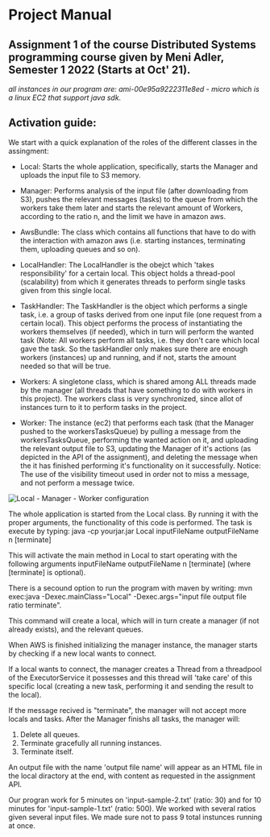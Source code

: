 # Project Manual 

## Assignment 1 of the course Distributed Systems programming course given by Meni Adler, Semester 1 2022 (Starts at Oct' 21).

*all instances in our program are: ami-00e95a9222311e8ed  - micro
which is a linux EC2 that support java sdk.*

## Activation guide:

We start with a quick explanation of the roles of the different classes in the assingment:
  - Local: Starts the whole application, specifically, starts the Manager and uploads the input file to S3 memory.
  - Manager: Performs analysis of the input file (after downloading from S3), pushes the relevant messages (tasks) to the queue from which the workers take them later and starts the relevant amount of Workers, according to the ratio n, and the limit we have in amazon aws.
  - AwsBundle: The class which contains all functions that have to do with the interaction with amazon aws (i.e. starting instances, terminating them, uploading queues and so on). 
  - LocalHandler: The LocalHandler is the obejct which 'takes responsibility' for a certain local. This object holds a thread-pool (scalability) from which it generates threads to perform single tasks given from this single local.
  - TaskHandler: The TaskHandler is the object which performs a single task, i.e. a group of tasks derived from one input file (one request from a certain local). This object performs the process of instantiating the workers themselves (if needed), which in turn will perform the wanted task (Note: All workers perform all tasks, i.e. they don't care which local gave the task. So the taskHandler only makes sure there are enough workers (instances) up and running, and if not, starts the amount needed so that will be true.
  - Workers: A singletone class, which is shared among ALL threads made by the manager (all threads that have something to do with workers in this project).
            The workers class is very synchronized, since allot of instances turn to it to perform tasks in the project.
            
  - Worker: The instance (ec2) that performs each task (that the Manager pushed to the workersTasksQueue) by pulling a message from the workersTasksQueue, performing the wanted action on it, and uploading the relevant output file to S3, updating the Manager of it's actions (as depicted in the API of the assignment), and deleting the message when the it has finished performing it's functionality on it successfully.
Notice: The use of the visibility timeout used in order not to miss a message, and not perform a message twice.


![Local - Manager - Worker configuration](https://user-images.githubusercontent.com/73799544/145728739-faae4969-dce1-485a-8e7d-c0e22a141a07.jpg)

The whole application is started from the Local class. By running it with the proper arguments, the functionality of this code is performed.
The task is execute by typing:  java -cp yourjar.jar Local inputFileName outputFileName n [terminate]

This will activate the main method in Local to start operating with the following arguments inputFileName outputFileName n [terminate] (where [terminate] is optional).

There is a secound option to run the program with maven by writing: 
mvn exec:java -Dexec.mainClass="Local" -Dexec.args="input file output file ratio terminate".

This command will create a local, which will in turn create a manager (if not already exists), and the relevant queues.
 
When AWS is finished initializing the manager instance, the manager starts by checking if a new local wants to connect. 

 If a local wants to connect, the manager creates a Thread from a threadpool of the ExecutorService it possesses and this thread will 'take care' of this specific local (creating a new task, performing it and sending the result to the local).
 
 If the message recived is "terminate", the manager will not accept more locals and tasks. After the Manager finishs all tasks, the manager will:
 1. Delete all queues.
 2. Terminate gracefully all running instances.
 3. Terminate itself.
 
 An output file with the name 'output file name' will appear as an HTML file in the local diractory at the end, with content as requested in the assignment API.

 
 Our progran work for 5 minutes on 'input-sample-2.txt' (ratio: 30) and for 10 minutes for 'input-sample-1.txt' (ratio: 500).
 We worked with several ratios given several input files. We made sure not to pass 9 total instunces running at once.
 
 
 
 
 
 
 
 
 
 
 
 
 
 

